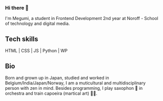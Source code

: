 ### Hi there 👋

I'm Megumi, a student in Frontend Development 2nd year at Noroff - School of technology and digital media.

## Tech skills
HTML | CSS | JS | Python | WP

## Bio
Born and grown up in Japan, studied and worked in Belgium/India/Japan/Norway, I am a muticultural and multidisciplinary person with zen in mind. 
Besides programming, I play saxophon :saxophone: in orchestra and train capoeira (martical art) :woman_cartwheeling:.


<!--
**MegumiKim/MegumiKim** is a ✨ _special_ ✨ repository because its `README.md` (this file) appears on your GitHub profile.

Here are some ideas to get you started:

- 🔭 I’m currently working on my personal mini projects.
Blog page: https://funny-boba-e7553f.netlify.app/

- 🌱 I’m currently learning Frontend Development at Noroff.

- 👯 I’m looking to collaborate on 
- 🤔 I’m looking for help with ...
- 💬 Ask me about ...
- 📫 How to reach me: 
https://www.linkedin.com/in/kimuramegumi/

- ⚡ Fun fact: I'm a capoeira martial artist :muscle:
-->
